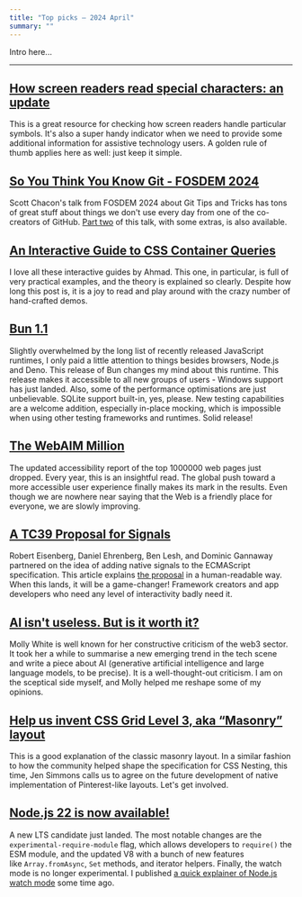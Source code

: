 ```yaml
---
title: "Top picks — 2024 April"
summary: ""
---
```


Intro here...

---

## [How screen readers read special characters: an update](https://elevenways.be/en/articles/screenreaders-special-characters)

This is a great resource for checking how screen readers handle particular symbols. It's also a super handy indicator when we need to provide some additional information for assistive technology users. A golden rule of thumb applies here as well: just keep it simple.

## [So You Think You Know Git - FOSDEM 2024](https://youtu.be/aolI_Rz0ZqY)

Scott Chacon's talk from FOSDEM 2024 about Git Tips and Tricks has tons of great stuff about things we don't use every day from one of the co-creators of GitHub. [Part two](https://youtu.be/Md44rcw13k4) of this talk, with some extras, is also available.

## [An Interactive Guide to CSS Container Queries](https://ishadeed.com/article/css-container-query-guide/)

I love all these interactive guides by Ahmad. This one, in particular, is full of very practical examples, and the theory is explained so clearly. Despite how long this post is, it is a joy to read and play around with the crazy number of hand-crafted demos.

## [Bun 1.1](https://bun.sh/blog/bun-v1.1)

Slightly overwhelmed by the long list of recently released JavaScript runtimes, I only paid a little attention to things besides browsers, Node.js and Deno. This release of Bun changes my mind about this runtime. This release makes it accessible to all new groups of users - Windows support has just landed. Also, some of the performance optimisations are just unbelievable. SQLite support built-in, yes, please. New testing capabilities are a welcome addition, especially in-place mocking, which is impossible when using other testing frameworks and runtimes. Solid release!

## [The WebAIM Million](https://webaim.org/projects/million/)

The updated accessibility report of the top 1000000 web pages just dropped. Every year, this is an insightful read. The global push toward a more accessible user experience finally makes its mark in the results. Even though we are nowhere near saying that the Web is a friendly place for everyone, we are slowly improving.

## [A TC39 Proposal for Signals](https://eisenbergeffect.medium.com/a-tc39-proposal-for-signals-f0bedd37a335)

Robert Eisenberg, Daniel Ehrenberg, Ben Lesh, and Dominic Gannaway partnered on the idea of adding native signals to the ECMAScript specification. This article explains [the proposal](https://github.com/proposal-signals/proposal-signals) in a human-readable way. When this lands, it will be a game-changer! Framework creators and app developers who need any level of interactivity badly need it.

## [AI isn't useless. But is it worth it?](https://www.citationneeded.news/ai-isnt-useless/)

Molly White is well known for her constructive criticism of the web3 sector. It took her a while to summarise a new emerging trend in the tech scene and write a piece about AI (generative artificial intelligence and large language models, to be precise). It is a well-thought-out criticism. I am on the sceptical side myself, and Molly helped me reshape some of my opinions.

## [Help us invent CSS Grid Level 3, aka “Masonry” layout](https://webkit.org/blog/15269/help-us-invent-masonry-layouts-for-css-grid-level-3)

This is a good explanation of the classic masonry layout. In a similar fashion to how the community helped shape the specification for CSS Nesting, this time, Jen Simmons calls us to agree on the future development of native implementation of Pinterest-like layouts. Let's get involved.

## [Node.js 22 is now available!](https://nodejs.org/en/blog/announcements/v22-release-announce)

A new LTS candidate just landed. The most notable changes are the `experimental-require-module` flag, which allows developers to `require()` the ESM module, and the updated V8 with a bunch of new features like `Array.fromAsync`, `Set` methods, and iterator helpers. Finally, the watch mode is no longer experimental. I published [a quick explainer of Node.js watch mode](/til-node-v18-11-0-comes-with-a-watch-mode-so-you-might-not-need-nodemon/) some time ago.
